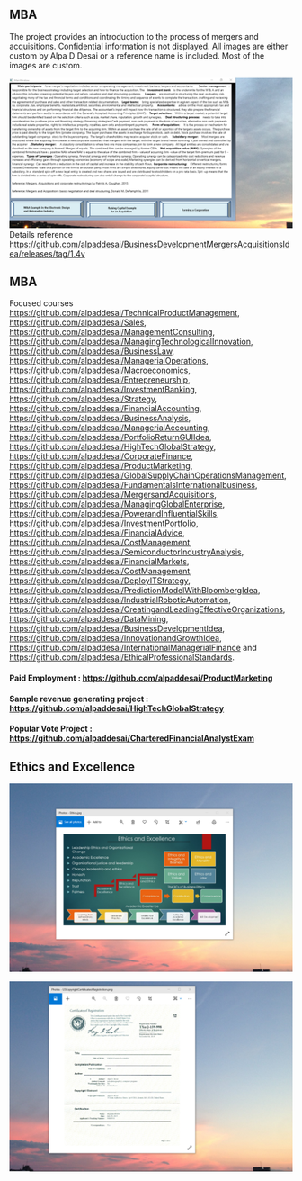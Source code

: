 ## MBA 

The project provides an introduction to the process of mergers and acquisitions. Confidential information is not displayed. All images are either custom by Alpa D Desai or a reference name is included. Most of the images are custom. 

![image](Image.png)
Details reference https://github.com/alpaddesai/BusinessDevelopmentMergersAcquisitionsIdea/releases/tag/1.4v

## MBA
Focused courses https://github.com/alpaddesai/TechnicalProductManagement, https://github.com/alpaddesai/Sales,   https://github.com/alpaddesai/ManagementConsulting, https://github.com/alpaddesai/ManagingTechnologicalInnovation, https://github.com/alpaddesai/BusinessLaw, https://github.com/alpaddesai/ManagerialOperations, https://github.com/alpaddesai/Macroeconomics,  https://github.com/alpaddesai/Entrepreneurship, https://github.com/alpaddesai/InvestmentBanking, https://github.com/alpaddesai/Strategy, https://github.com/alpaddesai/FinancialAccounting, https://github.com/alpaddesai/BusinessAnalysis, https://github.com/alpaddesai/ManagerialAccounting, https://github.com/alpaddesai/PortfolioReturnGUIIdea, https://github.com/alpaddesai/HighTechGlobalStrategy, https://github.com/alpaddesai/CorporateFinance, https://github.com/alpaddesai/ProductMarketing, https://github.com/alpaddesai/GlobalSupplyChainOperationsManagement, https://github.com/alpaddesai/FundamentalsInternationalbusiness,  https://github.com/alpaddesai/MergersandAcquisitions, https://github.com/alpaddesai/ManagingGlobalEnterprise, https://github.com/alpaddesai/PowerandInfluentialSkills, https://github.com/alpaddesai/InvestmentPortfolio,  https://github.com/alpaddesai/FinancialAdvice, https://github.com/alpaddesai/CostManagement, https://github.com/alpaddesai/SemiconductorIndustryAnalysis, https://github.com/alpaddesai/FinancialMarkets, https://github.com/alpaddesai/CostManagement, https://github.com/alpaddesai/DeployITStrategy,  https://github.com/alpaddesai/PredictionModelWithBloombergIdea, https://github.com/alpaddesai/IndustrialRoboticAutomation, https://github.com/alpaddesai/CreatingandLeadingEffectiveOrganizations, https://github.com/alpaddesai/DataMining, https://github.com/alpaddesai/BusinessDevelopmentIdea, https://github.com/alpaddesai/InnovationandGrowthIdea, https://github.com/alpaddesai/InternationalManagerialFinance and https://github.com/alpaddesai/EthicalProfessionalStandards.

#### Paid Employment : https://github.com/alpaddesai/ProductMarketing
#### Sample revenue generating project : https://github.com/alpaddesai/HighTechGlobalStrategy 
#### Popular Vote Project : https://github.com/alpaddesai/CharteredFinancialAnalystExam

 ## Ethics and Excellence
![image](EthicsandExcellence.png)

![image](USCopyrightCertificate.png)

